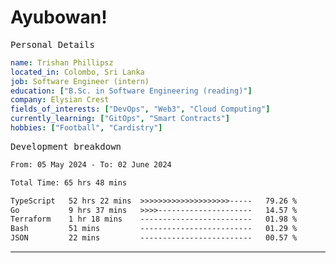 # Ayubowan!

<samp>Personal Details</samp>

```yaml
name: Trishan Phillipsz
located_in: Colombo, Sri Lanka
job: Software Engineer (intern)
education: ["B.Sc. in Software Engineering (reading)"]
company: Elysian Crest
fields_of_interests: ["DevOps", "Web3", "Cloud Computing"]
currently_learning: ["GitOps", "Smart Contracts"]
hobbies: ["Football", "Cardistry"]
```

<samp>Development breakdown</samp>

<!--START_SECTION:waka-->

```txt
From: 05 May 2024 - To: 02 June 2024

Total Time: 65 hrs 48 mins

TypeScript   52 hrs 22 mins  >>>>>>>>>>>>>>>>>>>>-----   79.26 %
Go           9 hrs 37 mins   >>>>---------------------   14.57 %
Terraform    1 hr 18 mins    -------------------------   01.98 %
Bash         51 mins         -------------------------   01.29 %
JSON         22 mins         -------------------------   00.57 %
```

<!--END_SECTION:waka-->

---
